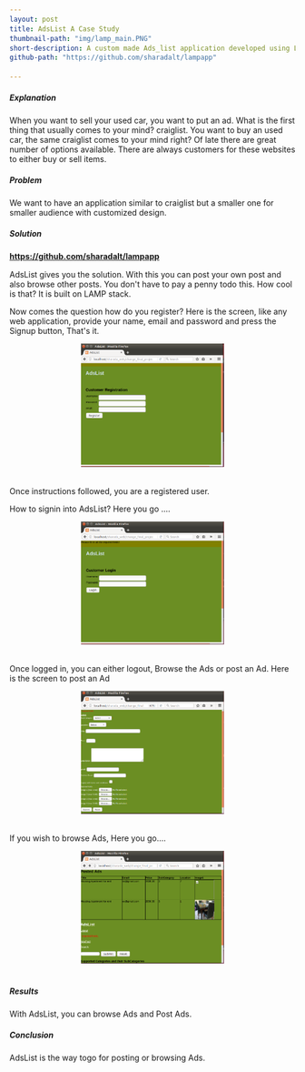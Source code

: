 ```yaml
---
layout: post
title: AdsList A Case Study
thumbnail-path: "img/lamp_main.PNG"
short-description: A custom made Ads_list application developed using LAMP.
github-path: "https://github.com/sharadalt/lampapp"

---
```


##### Explanation
When you want to sell your used car, you want to put an ad. What is the first thing that usually comes to your mind? craiglist. You want to buy an used car, the same craiglist comes to your mind right? Of late there are great number of options available. There are always customers for these websites to either buy or sell items.

##### Problem

We want to have an application similar to craiglist but a smaller one for smaller audience with customized design.

##### Solution
<a href="https://github.com/sharadalt/lampapp" style="font-family:Times New Roman;"><strong>https://github.com/sharadalt/lampapp</strong></a>

AdsList gives you the solution. With this you can post your own post and also browse other posts. You don't have to pay a penny todo this. How cool is that? It is built on LAMP stack.

Now comes the question how do you register? 
Here is the screen, like any web application, provide your name, email and password and press the Signup button, That's it.

<div class="boxed" style="width: 50%;margin-left: auto; margin-right: auto;text-align: center;">
    <img src="/img/lamp_registration.PNG"/>
  </a>
</div>
<br />

Once instructions followed, you are a registered user.

How to signin into AdsList? Here you go ....

<div class="boxed" style="width: 50%;margin-left: auto; margin-right: auto; text-align: center;">
    <img src="/img/lamp_login.PNG"/>
  </a>
</div>
<br />
 
Once logged in, you can either logout, Browse the Ads or post an Ad. Here is the screen to post an Ad

<div class="boxed" style="width: 50%;margin-left: auto; margin-right: auto; text-align: center;">
    <img src="/img/lamp_post_ads.PNG"/>
  </a>
</div>
<br />

If you wish to browse Ads, Here you go....

<div class="boxed" style="width: 50%;margin-left: auto; margin-right: auto;text-align: center;">
    <img src="/img/lamp_browse_ads.PNG"/>
  </a>
</div>
<br />


##### Results
With AdsList, you can browse Ads and Post Ads.

##### Conclusion
AdsList is the way togo for posting or browsing Ads.


